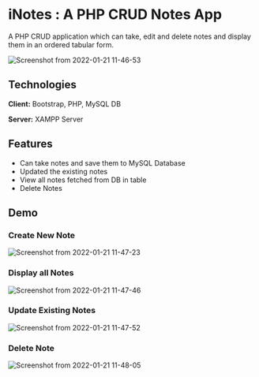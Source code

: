 
# iNotes : A PHP CRUD Notes App

A PHP CRUD application which can take, edit and delete notes and display them in an ordered tabular form.

![Screenshot from 2022-01-21 11-46-53](https://user-images.githubusercontent.com/46089881/150480487-9efc97cf-6328-48b9-aec6-3cc4eead2dc3.png)




## Technologies

**Client:** Bootstrap, PHP, MySQL DB

**Server:** XAMPP Server

  
## Features

- Can take notes and save them to MySQL Database
- Updated the existing notes
- View all notes fetched from DB in table
- Delete Notes

  
## Demo

### Create New Note
![Screenshot from 2022-01-21 11-47-23](https://user-images.githubusercontent.com/46089881/150480515-6d0e5cc6-b39d-4f98-bf68-8c5d77b08600.png)


### Display all Notes
![Screenshot from 2022-01-21 11-47-46](https://user-images.githubusercontent.com/46089881/150480542-adba6bdf-83e0-47d8-abc8-752aa3eef984.png)


### Update Existing Notes
![Screenshot from 2022-01-21 11-47-52](https://user-images.githubusercontent.com/46089881/150480564-b878a32a-63cd-495a-8c43-102d4cf1cdde.png)


### Delete Note
![Screenshot from 2022-01-21 11-48-05](https://user-images.githubusercontent.com/46089881/150480580-0b99b5b5-6a00-4c73-b389-72fc959b5d07.png)


  

  


    

